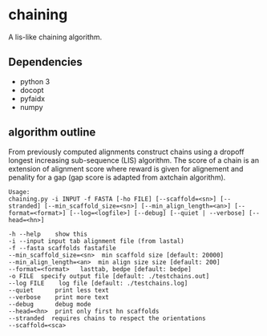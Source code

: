 
# chaining
A lis-like chaining algorithm.

## Dependencies
  - python 3
  - docopt 
  - pyfaidx
  - numpy


## algorithm outline
From previously computed alignments construct chains using a dropoff longest increasing sub-sequence (LIS) algorithm. The score of a chain is an extension of alignment score where reward is given for alignement and penality for a gap (gap score is adapted from axtchain algorithm).

```
Usage:
chaining.py -i INPUT -f FASTA [-ho FILE] [--scaffold=<sn>] [--stranded] [--min_scaffold_size=<sn>] [--min_align_length=<an>] [--format=<format>] [--log=<logfile>] [--debug] [--quiet | --verbose] [--head=<hn>]

-h --help    show this
-i --input input tab alignment file (from lastal)
-f --fasta scaffolds fastafile
--min_scaffold_size=<sn>  min scaffold size [default: 20000]
--min_align_length=<an>  min align size size [default: 200]
--format=<format>   lasttab, bedpe [default: bedpe]
-o FILE  specify output file [default: ./testchains.out]
--log FILE    log file [default: ./testchains.log]
--quiet      print less text
--verbose    print more text
--debug      debug mode
--head=<hn>  print only first hn scaffolds
--stranded  requires chains to respect the orientations
--scaffold=<sca>
```


